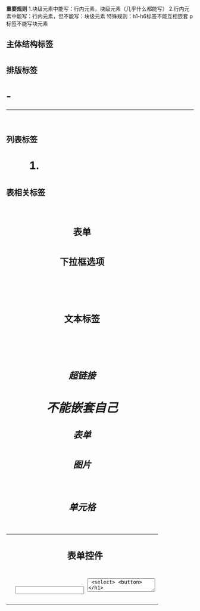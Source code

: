 
**重要规则**
1.块级元素中能写：行内元素，块级元素（几乎什么都能写）
2.行内元素中能写：行内元素，但不能写：块级元素
特殊规则：h1-h6标签不能互相嵌套   p标签不能写块元素

<!-- 块级元素 特点：独占一行   会换行 -->
<!-- 宽度默认撑满整个父元素，高度由内容撑开 ，可以通过css设置宽高，但仍会独占一行-->
## 主体结构标签
# <html>  <body>
## 排版标签
# <h1>-<h6> <hr>  <p> <pre> <div>
## 列表标签
# <ul> <ol> <li> <dl> <dt> <dd>
## 表相关标签
# <table> <tbody> <thead> <tfoot> <tr> <caption>
## 表单
# <form>
## 下拉框选项
# <option>


<!-- 行内元素 特点：不独占一行  不会换行 -->
<!-- 宽度默认由内容撑开，高度由内容撑开 ，不可以通过css设置宽高 -->
## 文本标签
# <br> <em> <strong> <sup> <sub> <del> <ins>
## 超链接
# <a> 不能嵌套自己
## 表单
# <label>

<!-- 行内块元素 特点：不独占一行  不会换行-->
<!-- 宽度默认由内容撑开，高度由内容撑开 ，可以通过css设置宽高 -->
## 图片
# <img>
## 单元格
# <td> <th>
## 表单控件
# <input> <textarea> <select> <button>
## 框架标签
# <iframe>


